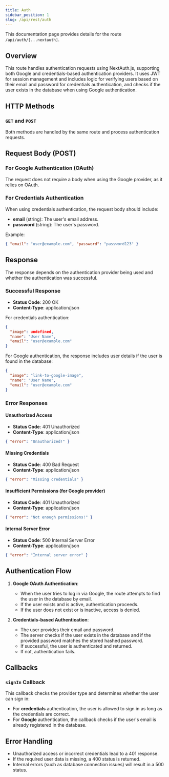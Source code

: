 ```yaml
---
title: Auth
sidebar_position: 1
slug: /api/rest/auth
---
```


This documentation page provides details for the route `/api/auth/[...nextauth]`.

## Overview

This route handles authentication requests using NextAuth.js, supporting both Google and credentials-based authentication providers. It uses JWT for session management and includes logic for verifying users based on their email and password for credentials authentication, and checks if the user exists in the database when using Google authentication.

## HTTP Methods

### `GET` and `POST`

Both methods are handled by the same route and process authentication requests.

## Request Body (POST)

### For Google Authentication (OAuth)

The request does not require a body when using the Google provider, as it relies on OAuth.

### For Credentials Authentication

When using credentials authentication, the request body should include:

- **email** (string): The user's email address.
- **password** (string): The user's password.

Example:

```json
{ "email": "user@example.com", "password": "password123" }
```

## Response

The response depends on the authentication provider being used and whether the authentication was successful.

### Successful Response

- **Status Code**: 200 OK
- **Content-Type**: application/json

For credentials authentication:

```json
{
  "image": undefined,
  "name": "User Name",
  "email": "user@example.com"
}
```

For Google authentication, the response includes user details if the user is found in the database:

```json
{
  "image": "link-to-google-image",
  "name": "User Name",
  "email": "user@example.com"
}
```

### Error Responses

#### Unauthorized Access

- **Status Code**: 401 Unauthorized
- **Content-Type**: application/json

```json
{ "error": "Unauthorized!" }
```

#### Missing Credentials

- **Status Code**: 400 Bad Request
- **Content-Type**: application/json

```json
{ "error": "Missing credentials" }
```

#### Insufficient Permissions (for Google provider)

- **Status Code**: 401 Unauthorized
- **Content-Type**: application/json

```json
{ "error": "Not enough permissions!" }
```

#### Internal Server Error

- **Status Code**: 500 Internal Server Error
- **Content-Type**: application/json

```json
{ "error": "Internal server error" }
```

## Authentication Flow

1. **Google OAuth Authentication**:

   - When the user tries to log in via Google, the route attempts to find the user in the database by email.
   - If the user exists and is active, authentication proceeds.
   - If the user does not exist or is inactive, access is denied.

2. **Credentials-based Authentication**:
   - The user provides their email and password.
   - The server checks if the user exists in the database and if the provided password matches the stored hashed password.
   - If successful, the user is authenticated and returned.
   - If not, authentication fails.

## Callbacks

### `signIn` Callback

This callback checks the provider type and determines whether the user can sign in:

- For **credentials** authentication, the user is allowed to sign in as long as the credentials are correct.
- For **Google** authentication, the callback checks if the user's email is already registered in the database.

## Error Handling

- Unauthorized access or incorrect credentials lead to a 401 response.
- If the required user data is missing, a 400 status is returned.
- Internal errors (such as database connection issues) will result in a 500 status.
